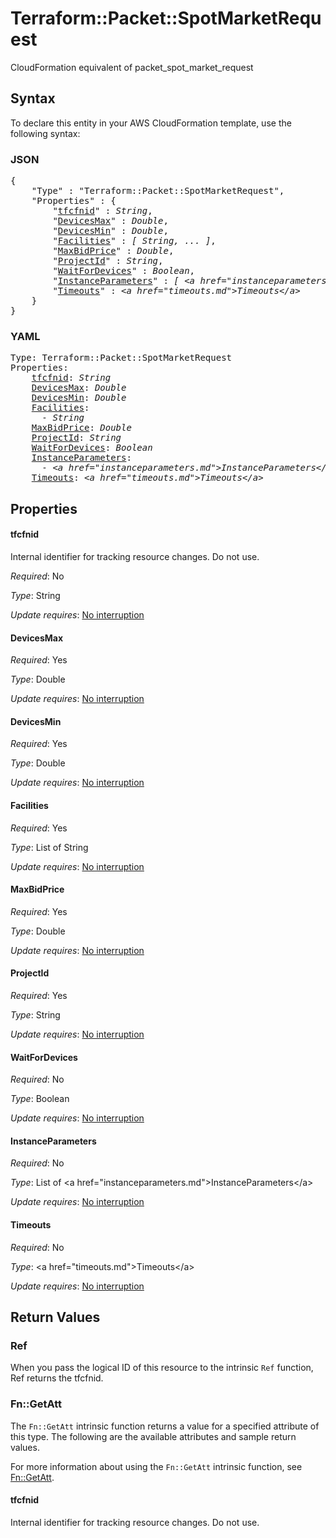 # Terraform::Packet::SpotMarketRequest

CloudFormation equivalent of packet_spot_market_request

## Syntax

To declare this entity in your AWS CloudFormation template, use the following syntax:

### JSON

<pre>
{
    "Type" : "Terraform::Packet::SpotMarketRequest",
    "Properties" : {
        "<a href="#tfcfnid" title="tfcfnid">tfcfnid</a>" : <i>String</i>,
        "<a href="#devicesmax" title="DevicesMax">DevicesMax</a>" : <i>Double</i>,
        "<a href="#devicesmin" title="DevicesMin">DevicesMin</a>" : <i>Double</i>,
        "<a href="#facilities" title="Facilities">Facilities</a>" : <i>[ String, ... ]</i>,
        "<a href="#maxbidprice" title="MaxBidPrice">MaxBidPrice</a>" : <i>Double</i>,
        "<a href="#projectid" title="ProjectId">ProjectId</a>" : <i>String</i>,
        "<a href="#waitfordevices" title="WaitForDevices">WaitForDevices</a>" : <i>Boolean</i>,
        "<a href="#instanceparameters" title="InstanceParameters">InstanceParameters</a>" : <i>[ &lt;a href=&#34;instanceparameters.md&#34;&gt;InstanceParameters&lt;/a&gt;, ... ]</i>,
        "<a href="#timeouts" title="Timeouts">Timeouts</a>" : <i>&lt;a href=&#34;timeouts.md&#34;&gt;Timeouts&lt;/a&gt;</i>
    }
}
</pre>

### YAML

<pre>
Type: Terraform::Packet::SpotMarketRequest
Properties:
    <a href="#tfcfnid" title="tfcfnid">tfcfnid</a>: <i>String</i>
    <a href="#devicesmax" title="DevicesMax">DevicesMax</a>: <i>Double</i>
    <a href="#devicesmin" title="DevicesMin">DevicesMin</a>: <i>Double</i>
    <a href="#facilities" title="Facilities">Facilities</a>: <i>
      - String</i>
    <a href="#maxbidprice" title="MaxBidPrice">MaxBidPrice</a>: <i>Double</i>
    <a href="#projectid" title="ProjectId">ProjectId</a>: <i>String</i>
    <a href="#waitfordevices" title="WaitForDevices">WaitForDevices</a>: <i>Boolean</i>
    <a href="#instanceparameters" title="InstanceParameters">InstanceParameters</a>: <i>
      - &lt;a href=&#34;instanceparameters.md&#34;&gt;InstanceParameters&lt;/a&gt;</i>
    <a href="#timeouts" title="Timeouts">Timeouts</a>: <i>&lt;a href=&#34;timeouts.md&#34;&gt;Timeouts&lt;/a&gt;</i>
</pre>

## Properties

#### tfcfnid

Internal identifier for tracking resource changes. Do not use.

_Required_: No

_Type_: String

_Update requires_: [No interruption](https://docs.aws.amazon.com/AWSCloudFormation/latest/UserGuide/using-cfn-updating-stacks-update-behaviors.html#update-no-interrupt)

#### DevicesMax

_Required_: Yes

_Type_: Double

_Update requires_: [No interruption](https://docs.aws.amazon.com/AWSCloudFormation/latest/UserGuide/using-cfn-updating-stacks-update-behaviors.html#update-no-interrupt)

#### DevicesMin

_Required_: Yes

_Type_: Double

_Update requires_: [No interruption](https://docs.aws.amazon.com/AWSCloudFormation/latest/UserGuide/using-cfn-updating-stacks-update-behaviors.html#update-no-interrupt)

#### Facilities

_Required_: Yes

_Type_: List of String

_Update requires_: [No interruption](https://docs.aws.amazon.com/AWSCloudFormation/latest/UserGuide/using-cfn-updating-stacks-update-behaviors.html#update-no-interrupt)

#### MaxBidPrice

_Required_: Yes

_Type_: Double

_Update requires_: [No interruption](https://docs.aws.amazon.com/AWSCloudFormation/latest/UserGuide/using-cfn-updating-stacks-update-behaviors.html#update-no-interrupt)

#### ProjectId

_Required_: Yes

_Type_: String

_Update requires_: [No interruption](https://docs.aws.amazon.com/AWSCloudFormation/latest/UserGuide/using-cfn-updating-stacks-update-behaviors.html#update-no-interrupt)

#### WaitForDevices

_Required_: No

_Type_: Boolean

_Update requires_: [No interruption](https://docs.aws.amazon.com/AWSCloudFormation/latest/UserGuide/using-cfn-updating-stacks-update-behaviors.html#update-no-interrupt)

#### InstanceParameters

_Required_: No

_Type_: List of &lt;a href=&#34;instanceparameters.md&#34;&gt;InstanceParameters&lt;/a&gt;

_Update requires_: [No interruption](https://docs.aws.amazon.com/AWSCloudFormation/latest/UserGuide/using-cfn-updating-stacks-update-behaviors.html#update-no-interrupt)

#### Timeouts

_Required_: No

_Type_: &lt;a href=&#34;timeouts.md&#34;&gt;Timeouts&lt;/a&gt;

_Update requires_: [No interruption](https://docs.aws.amazon.com/AWSCloudFormation/latest/UserGuide/using-cfn-updating-stacks-update-behaviors.html#update-no-interrupt)

## Return Values

### Ref

When you pass the logical ID of this resource to the intrinsic `Ref` function, Ref returns the tfcfnid.

### Fn::GetAtt

The `Fn::GetAtt` intrinsic function returns a value for a specified attribute of this type. The following are the available attributes and sample return values.

For more information about using the `Fn::GetAtt` intrinsic function, see [Fn::GetAtt](https://docs.aws.amazon.com/AWSCloudFormation/latest/UserGuide/intrinsic-function-reference-getatt.html).

#### tfcfnid

Internal identifier for tracking resource changes. Do not use.

